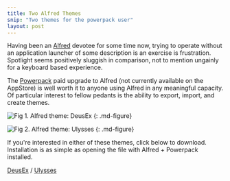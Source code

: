 ```yaml
---
title: Two Alfred Themes
snip: "Two themes for the powerpack user"
layout: post
---
```


Having been an [Alfred][L1] devotee for some time now, trying to operate without an application launcher of some description is an exercise is frustration. Spotlight seems positively sluggish in comparison, not to mention ungainly for a keyboard based experience.

The [Powerpack][L2] paid upgrade to Alfred (not currently available on the AppStore) is well worth it to anyone using Alfred in any meaningful capacity. Of particular interest to fellow pedants is the ability to export, import, and create themes.

![Fig 1. Alfred theme: DeusEx][I1]
{: .md-figure}

![Fig 2. Alfred theme: Ulysses][I2]
{: .md-figure}

If you're interested in either of these themes, click below to download. Installation is as simple as opening the file with Alfred + Powerpack installed.

[DeusEx][L3] /
[Ulysses][L4]

[L1]: http://www.alfredapp.com/
[L2]: http://www.alfredapp.com/powerpack/
[L3]: http://a.marcziani.com/2012/09/23/DeusEx.alfredtheme.zip
[L4]: http://a.marcziani.com/2012/09/23/Ulysses.alfredtheme.zip

[I1]: http://a.marcziani.com/2012/09/23/Screen-Shot-2012-09-18-at-9.12.46-AM.png
[I2]: http://a.marcziani.com/2012/09/23/Screen-Shot-2012-09-18-at-9.11.16-AM.png
